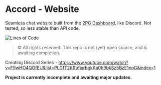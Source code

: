 # Accord - Website
Seamless chat website built from the [2PG Dashboard](https://github.com/twopg/Dashboard), like Discord.
Not tested, so less stable than API code.

![Lines of Code](https://img.shields.io/tokei/lines/github/d-clone/Website?color=46828d&style=for-the-badge)

> © All rights reserved. This repo is not (yet) open source, and is awaiting completion.

Creating Discord Series - https://www.youtube.com/watch?v=F9wHO4QOfEU&list=PLGfT2ttRbfixrbgkKa0h9bkSz5BzE1npG&index=1

**Project is currently incomplete and awaiting major updates.**